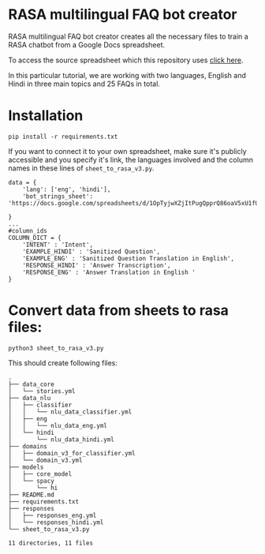 # RASA multilingual FAQ bot creator

RASA multilingual FAQ bot creator creates all the necessary files to train a RASA chatbot from a Google Docs spreadsheet. 

To access the source spreadsheet which this repository uses [click here](https://docs.google.com/spreadsheets/d/1OpTyjwXZjItPugQpprQ86oaV5xU1fUS0A_QELrQMg5U/edit#gid=1991829780). 

In this particular tutorial, we are working with two languages, English and Hindi in three main topics and 25 FAQs in total. 


# Installation

```
pip install -r requirements.txt
```

If you want to connect it to your own spreadsheet, make sure it's publicly accessible and you specify it's link, the languages involved and the column names in these lines of `sheet_to_rasa_v3.py`.

```
data = {
    'lang': ['eng', 'hindi'],
    'bot_strings_sheet': 'https://docs.google.com/spreadsheets/d/1OpTyjwXZjItPugQpprQ86oaV5xU1fUS0A_QELrQMg5U/edit#gid=1133259128'
    
}
...
#column_ids
COLUMN_DICT = {
    'INTENT' : 'Intent',
    'EXAMPLE_HINDI' : 'Sanitized Question',
    'EXAMPLE_ENG' : 'Sanitized Question Translation in English',
    'RESPONSE_HINDI' : 'Answer Transcription',
    'RESPONSE_ENG' : 'Answer Translation in English '
}

```

# Convert data from sheets to rasa files:
```
python3 sheet_to_rasa_v3.py
```

This should create following files:
```
.
├── data_core
│   └── stories.yml
├── data_nlu
│   ├── classifier
│   │   └── nlu_data_classifier.yml
│   ├── eng
│   │   └── nlu_data_eng.yml
│   └── hindi
│       └── nlu_data_hindi.yml
├── domains
│   ├── domain_v3_for_classifier.yml
│   └── domain_v3.yml
├── models
│   ├── core_model
│   └── spacy
│       └── hi
├── README.md
├── requirements.txt
├── responses
│   ├── responses_eng.yml
│   └── responses_hindi.yml
└── sheet_to_rasa_v3.py

11 directories, 11 files
```